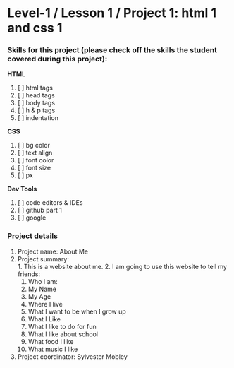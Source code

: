 # Level-1 / Lesson 1 / Project 1: html 1 and css 1

### Skills for this project (please check off the skills the student covered during this project):

**HTML**
 1. [ ] html tags
 2. [ ] head tags
 3. [ ] body tags
 4. [ ] h & p tags
 5. [ ] indentation

**CSS**
  1. [ ] bg color
  2. [ ] text align
  3. [ ] font color
  4. [ ] font size
  5. [ ] px

**Dev Tools**
  1. [ ] code editors & IDEs
  2. [ ] github part 1
  3. [ ] google

### Project details
  1. Project name: About Me
  2. Project summary:  
    1. This is a website about me.
    2. I am going to use this website to tell my friends:
      1. Who I am:
        1. My Name
        2. My Age
        3. Where I live
        4. What I want to be when I grow up
      2. What I Like
        1. What I like to do for fun
        2. What I like about school
        3. What food I like
        4. What music I like
  3. Project coordinator: Sylvester Mobley
